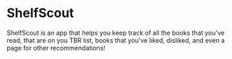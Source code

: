 # ShelfScout
ShelfScout is an app that helps you keep track of all the books that you've read, that are on you TBR list, books that you've liked, disliked, and even a page for other recommendations!
